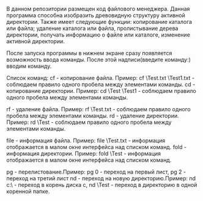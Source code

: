 В данном репозитории размещен код файлового менеджера.
Данная программа способна изобразить древовидную структуру активной директории.
Также имеет следующие функции: копирование каталога или файла; удаление каталога или файла,
пролистывание дерева директории, получать информацию о файле или каталоге, изменение активной директории.

После запуска программы в нижнем экране сразу появляется возможность ввода команды.
После этой надписи(введите команду:) вводим команду.

Список команд: 
cf - копирование файла. Пример: cf \Test.txt \Test1.txt - соблюдаем правило одного пробела между элементами команды.
cd - копирование директории. Пример: cd \Test \Test1 - соблюдаем правило одного пробела между элементами команды.

rf - удаление файла. Пример: rf \Test.txt - соблюдаем правило одного пробела между элементами команды.
rd - удаление директории. Пример: rd \Test - соблюдаем правило одного пробела между элементами команды.

file - информация файла. Пример: file \Test.txt - информация отображается в малом окне интерфейса над списком команд.
fold - информация директории. Пример: fold \Test - информация отображается в малом окне интерфейса над списком команд.

pg - перелистование.Пример: pg 0 - переход на первый лист, pg 2 - переход на третий лист
nd - переход на новую директорию.Пример: nd c:\ - переход в корень диска с, nd \Test - переход в директорию в одной коренной папке.

